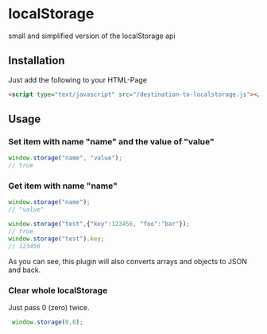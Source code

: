 # localStorage
small and simplified version of the localStorage api


## Installation
Just add the following to your HTML-Page
```html
<script type="text/javascript" src="/destination-to-localstorage.js"></script>
```


## Usage

### Set item with name "name" and the value of "value"
```javascript
window.storage("name", "value");
// true
```

### Get item with name "name"
```javascript
window.storage("name");
// "value"
```

```javascript
window.storage("test",{"key":123456, "foo":"bar"});
// true
window.storage("test").key;
// 123456
```

As you can see, this plugin will also converts arrays and objects to JSON and back.

### Clear whole localStorage
Just pass 0 (zero) twice.
```javascript
 window.storage(0,0);
```
